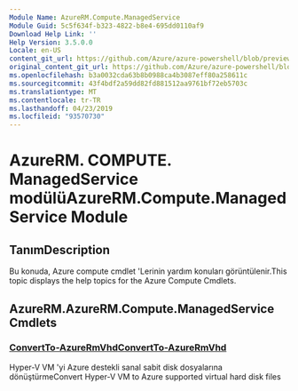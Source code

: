 ```yaml
---
Module Name: AzureRM.Compute.ManagedService
Module Guid: 5c5f634f-b323-4822-b8e4-695dd0110af9
Download Help Link: ''
Help Version: 3.5.0.0
Locale: en-US
content_git_url: https://github.com/Azure/azure-powershell/blob/preview/src/ResourceManager/Compute.ManagedService/Commands.Compute.ManagedService/help/AzureRM.Compute.ManagedService.md
original_content_git_url: https://github.com/Azure/azure-powershell/blob/preview/src/ResourceManager/Compute.ManagedService/Commands.Compute.ManagedService/help/AzureRM.Compute.ManagedService.md
ms.openlocfilehash: b3a0032cda63b8b0988ca4b3087eff80a258611c
ms.sourcegitcommit: 43f4bdf2a59dd82fd881512aa9761bf72eb5703c
ms.translationtype: MT
ms.contentlocale: tr-TR
ms.lasthandoff: 04/23/2019
ms.locfileid: "93570730"
---
```

# <span data-ttu-id="f98ed-101">AzureRM. COMPUTE. ManagedService modülü</span><span class="sxs-lookup"><span data-stu-id="f98ed-101">AzureRM.Compute.ManagedService Module</span></span>
## <span data-ttu-id="f98ed-102">Tanım</span><span class="sxs-lookup"><span data-stu-id="f98ed-102">Description</span></span>
<span data-ttu-id="f98ed-103">Bu konuda, Azure compute cmdlet 'Lerinin yardım konuları görüntülenir.</span><span class="sxs-lookup"><span data-stu-id="f98ed-103">This topic displays the help topics for the Azure Compute Cmdlets.</span></span>

## <span data-ttu-id="f98ed-104">AzureRM.</span><span class="sxs-lookup"><span data-stu-id="f98ed-104">AzureRM.Compute.ManagedService Cmdlets</span></span>
### [<span data-ttu-id="f98ed-105">ConvertTo-AzureRmVhd</span><span class="sxs-lookup"><span data-stu-id="f98ed-105">ConvertTo-AzureRmVhd</span></span>](ConvertTo-AzureRmVhd.md)
<span data-ttu-id="f98ed-106">Hyper-V VM 'yi Azure destekli sanal sabit disk dosyalarına dönüştürme</span><span class="sxs-lookup"><span data-stu-id="f98ed-106">Convert Hyper-V VM to Azure supported virtual hard disk files</span></span>
